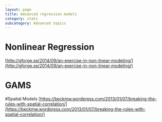 ```yaml
---
layout: page
title: Advanced regression models
category: stats
subcategory: Advanced topics
---
```



# Nonlinear Regression

[http://gforge.se/2014/09/an-exercise-in-non-linear-modeling/](http://gforge.se/2014/09/an-exercise-in-non-linear-modeling/)


# GAMS

#Spatial Models
[https://beckmw.wordpress.com/2013/01/07/breaking-the-rules-with-spatial-correlation/](https://beckmw.wordpress.com/2013/01/07/breaking-the-rules-with-spatial-correlation/)



